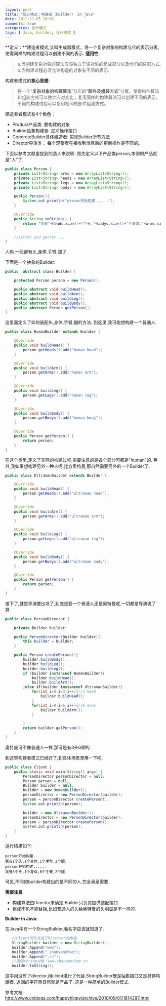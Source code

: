 ```yaml
---
layout: post
title: "设计模式：构建者（builder） in java"
date: 2012-11-05 20:08
comments: true
categories: 设计模式
tags: [ Java, builder, 设计模式 ]
---
```

**定义：**建造者模式,又叫生成器模式，将一个复杂对象的构建与它的表示分离,使得同样的构建过程可以创建不同的表示.
**适用性**:
>a.当创建复杂对象的算法应该独立于该对象的组成部分以及他们的装配方式.
>b.当构建过程必须允许构造的对象有不同的表示.

构建者模式的**核心思想**:
>将一个“**复杂对象的构建算法**”与它的“**部件及组装方式**”分离，使得构件算法和组装方式可以独立应对变化；复用同样的构建算法可以创建不同的表示，不同的构建过程可以复用相同的部件组装方式。


建造者者模式有4个角色：

* Product产品类:
要构建的对象
* Builder抽象构建者:
定义操作接口
* ConcreteBuilder具体建造者:
实现Builder所有方法
* Director导演类：
每个观察者在接收到消息后的更新操作是不同的。

<!--more-->
下面以参考文献里提到的造人来说明:
首先定义以下产品类person,本例的产品就是"人"了.

```java
public class Person {
    private List<String> arms = new ArrayList<String>();
    private List<String> heads = new ArrayList<String>();
    private List<String> legs = new ArrayList<String>();
    private List<String> bodys = new ArrayList<String>();

    public Person(){
        System.out.println("person开始构建......");
    }

    @Override
    public String toString() {
        return "我有"+heads.size()+"个头,"+bodys.size()+"个身体,"+arms.size()+"个手臂,"+legs.size()+"个腿.";
    }

    //setter and getter ...
}
```

人嘛,一般都有头,身体,手臂,腿了.

下面是一个抽象的Builder:

```java
public  abstract class Builder {

    protected Person person = new Person();

    public abstract void buildHead();
    public abstract void buildArm();
    public abstract void buildLeg();
    public abstract void buildBody();
    public abstract Person getPerson();
}
```

这里面定义了如何装配头,身体,手臂,腿的方法.
到这里,我可能想构建一个普通人:

```java
public class HumanBuilder extends Builder {

    @Override
    public void buildHead() {
        person.getHeads().add("human head");
    }

    @Override
    public void buildArm() {
        person.getArms().add("human arm");
    }

    @Override
    public void buildLeg() {
        person.getLegs().add("human leg");
    }

    @Override
    public void buildBody() {
        person.getBodys().add("human body");
    }

    @Override
    public Person getPerson() {
        return person;
    }
}
```
在这个类里,定义了实际的构建过程,需要注意的是各个部分可都是"human"的.
另外,我如果想构建另外一种人呢,比方奥特曼,那自然需要另外的一个Builder了.

```java
public class UltramanBuilder extends Builder {

    @Override
    public void buildHead() {
        person.getHeads().add("ultraman head");
    }

    @Override
    public void buildArm() {
        person.getArms().add("ultraman arm");
    }

    @Override
    public void buildLeg() {
        person.getLegs().add("ultraman leg");
    }

    @Override
    public void buildBody() {
        person.getBodys().add("ultraman body");
    }

    @Override
    public Person getPerson() {
        return person;
    }
}
```
接下了,就是导演要出场了,到底是要一个普通人还是奥特曼呢,一切都是导演说了算.

```java
public class PersonDirector {

    private Builder builder;

    public PersonDirector(Builder builder){
        this.builder = builder;
    }

    public Person createPerson(){
        builder.buildBody();
        builder.buildLeg();
        builder.buildLeg();
        if (builder instanceof HumanBuilder){
            builder.buildHead();
            builder.buildArm();
        }else if(builder instanceof UltramanBuilder){
            for(int i=0;i<3;i++){//3 head
                builder.buildHead();
            }
            for(int i=0;i<6;i++){//6 arms
                builder.buildArm();
            }

        }
        return builder.getPerson();
    }
}
```
奥特曼可不像普通人一样,那可是有3头6臂的.

到这里构建者模式已经好了,到具体场景里用一下吧.

```java
public class Client {
    public static void main(String[] args) {
        PersonDirector personDirector = null;
        Person person = null;
        Builder builder = null;
        builder = new HumanBuilder();
        personDirector = new PersonDirector(builder);
        person = personDirector.createPerson();
        System.out.println(person);

        builder = new UltramanBuilder();
        personDirector = new PersonDirector(builder);
        person = personDirector.createPerson();
        System.out.println(person);
    }
}
```
运行结果如下:

    person开始构建......
    我有1个头,1个身体,1个手臂,2个腿.
    person开始构建......
    我有3个头,1个身体,6个手臂,2个腿.

可见,不同的builder构建出的是不同的人.完全满足需要.

**需要注意**
* 构建算法由Director来确定,Builder只负责提供装配接口.
* 组成不见不能替换,比如普通人的头给奥特曼的头明显是不一样的.

**Builder in Java**:

在Java中有一个StringBuilder,看名字应该就知道了.

```java
   //Client同时充当了Director的角色
   StringBuilder builder = new StringBuilder();
   builder.Append("www");
   builder.Append(".shenyanchao");
   builder.Append(".cn");
   //返回string对象：www.shenyanchao.cn
   builder.toString();
```

这中间没有了director,用client进行了代替.StringBuilder既是抽象接口又是具体构建者. 返回的字符串自然就是产品了. 这是一种简单的Builder模式.


参考文档:
<http://www.cnblogs.com/happyhippy/archive/2010/09/01/1814287.html>
